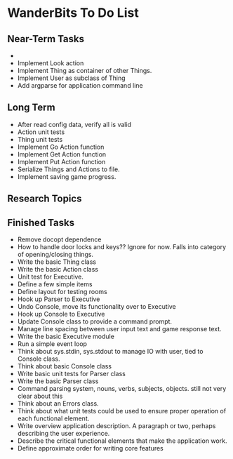 
WanderBits To Do List
=====================

Near-Term Tasks
---------------
-
- Implement Look action
- Implement Thing as container of other Things.
- Implement User as subclass of Thing
- Add argparse for application command line

Long Term
---------
- After read config data, verify all is valid
- Action unit tests
- Thing unit tests
- Implement Go Action function
- Implement Get Action function
- Implement Put Action function
- Serialize Things and Actions to file.
- Implement saving game progress.


Research Topics
---------------


Finished Tasks
--------------
- Remove docopt dependence
- How to handle door locks and keys??  Ignore for now.  Falls into category of opening/closing things.
- Write the basic Thing class
- Write the basic Action class
- Unit test for Executive.
- Define a few simple items
- Define layout for testing rooms
- Hook up Parser to Executive
- Undo Console, move its functionality over to Executive
- Hook up Console to Executive
- Update Console class to provide a command prompt.
- Manage line spacing between user input text and game response text.
- Write the basic Executive module
- Run a simple event loop
- Think about sys.stdin, sys.stdout to manage IO with user, tied to Console class.
- Think about basic Console class
- Write basic unit tests for Parser class
- Write the basic Parser class
- Command parsing system, nouns, verbs, subjects, objects.  still not very clear about this
- Think about an Errors class.
- Think about what unit tests could be used to ensure proper operation of each functional element.
- Write overview application description.  A paragraph or two, perhaps describing the user experience.
- Describe the critical functional elements that make the application work.
- Define approximate order for writing core features
